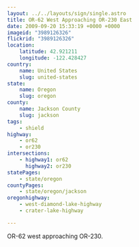 ```yaml
---
layout: ../../layouts/sign/single.astro
title: OR-62 West Approaching OR-230 East
date: 2009-09-20 15:33:19 +0000 +0000
imageid: "3989126326"
flickrid: "3989126326"
location:
    latitude: 42.921211
    longitude: -122.428427
country:
    name: United States
    slug: united-states
state:
    name: Oregon
    slug: oregon
county:
    name: Jackson County
    slug: jackson
tags:
    - shield
highway:
    - or62
    - or230
intersections:
    - highway1: or62
      highway2: or230
statePages:
    - state/oregon
countyPages:
    - state/oregon/jackson
oregonhighway:
    - west-diamond-lake-highway
    - crater-lake-highway

---
```

OR-62 west approaching OR-230.